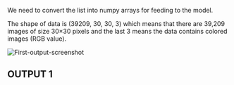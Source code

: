 We need to convert the list into numpy arrays for feeding to the model.

The shape of data is (39209, 30, 30, 3) which means that there are 39,209 images of size 30×30 pixels and the last 3 means the data contains colored images (RGB value).

![First-output-screenshot](https://media.discordapp.net/attachments/1101944447740162058/1101944498566729728/op1.png?width=607&height=242)

## OUTPUT 1

